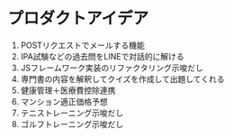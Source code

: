 # プロダクトアイデア

1. POSTリクエストでメールする機能
1. IPA試験などの過去問をLINEで対話的に解ける
1. JSフレームワーク実装のリファクタリング示唆だし
1. 専門書の内容を解釈してクイズを作成して出題してくれる
1. 健康管理＋医療費控除連携
1. マンション適正価格予想
1. テニストレーニング示唆だし
1. ゴルフトレーニング示唆だし
